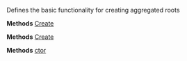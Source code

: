 Defines the basic functionality for creating aggregated roots

**Methods**
[Create](Bifrost.Domain.IAggregatedRootFactory.Create)


**Methods**
[Create](Bifrost.Domain.IAggregatedRootFactory`1.Create)


**Methods**
[ctor](Bifrost.Domain.AggregatedRootFactory`1.ctor)
